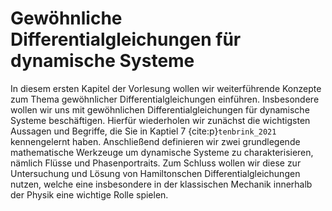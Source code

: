 Gewöhnliche Differentialgleichungen für dynamische Systeme
===

In diesem ersten Kapitel der Vorlesung wollen wir weiterführende Konzepte zum Thema gewöhnlicher Differentialgleichungen einführen.
Insbesondere wollen wir uns mit gewöhnlichen Differentialgleichungen für dynamische Systeme beschäftigen.
Hierfür wiederholen wir zunächst die wichtigsten Aussagen und Begriffe, die Sie in Kaptiel 7 {cite:p}`tenbrink_2021` kennengelernt haben.
Anschließend definieren wir zwei grundlegende mathematische Werkzeuge um dynamische Systeme zu charakterisieren, nämlich Flüsse und Phasenportraits.
Zum Schluss wollen wir diese zur Untersuchung und Lösung von Hamiltonschen Differentialgleichungen nutzen, welche eine insbesondere in der klassischen Mechanik innerhalb der Physik eine wichtige Rolle spielen.
